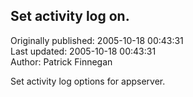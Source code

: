 ## Set activity log on.  
Originally published: 2005-10-18 00:43:31  
Last updated: 2005-10-18 00:43:31  
Author: Patrick Finnegan  
  
Set activity log options for appserver.